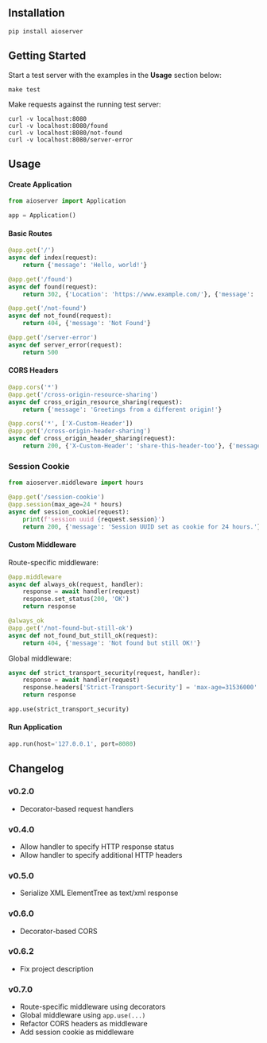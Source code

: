 Installation
---

```
pip install aioserver
```

## Getting Started

Start a test server with the examples in the **Usage** section below:

```
make test
```

Make requests against the running test server:

 ```
curl -v localhost:8080
curl -v localhost:8080/found
curl -v localhost:8080/not-found
curl -v localhost:8080/server-error
 ```

Usage
---

#### Create Application

```python
from aioserver import Application

app = Application()
```

#### Basic Routes

```python
@app.get('/')
async def index(request):
    return {'message': 'Hello, world!'}

@app.get('/found')
async def found(request):
    return 302, {'Location': 'https://www.example.com/'}, {'message': 'Found'}

@app.get('/not-found')
async def not_found(request):
    return 404, {'message': 'Not Found'}

@app.get('/server-error')
async def server_error(request):
    return 500
```

#### CORS Headers

```python
@app.cors('*')
@app.get('/cross-origin-resource-sharing')
async def cross_origin_resource_sharing(request):
    return {'message': 'Greetings from a different origin!'}

@app.cors('*', ['X-Custom-Header'])
@app.get('/cross-origin-header-sharing')
async def cross_origin_header_sharing(request):
    return 200, {'X-Custom-Header': 'share-this-header-too'}, {'message': 'Hello!'}
```

### Session Cookie

```python
from aioserver.middleware import hours

@app.get('/session-cookie')
@app.session(max_age=24 * hours)
async def session_cookie(request):
    print(f'session uuid {request.session}')
    return 200, {'message': 'Session UUID set as cookie for 24 hours.'}
```

#### Custom Middleware

Route-specific middleware:

```python
@app.middleware
async def always_ok(request, handler):
    response = await handler(request)
    response.set_status(200, 'OK')
    return response

@always_ok
@app.get('/not-found-but-still-ok')
async def not_found_but_still_ok(request):
    return 404, {'message': 'Not found but still OK!'}
```

Global middleware:

```python
async def strict_transport_security(request, handler):
    response = await handler(request)
    response.headers['Strict-Transport-Security'] = 'max-age=31536000'
    return response

app.use(strict_transport_security)
```

#### Run Application

```python
app.run(host='127.0.0.1', port=8080)
```

Changelog
---

### v0.2.0

- Decorator-based request handlers

### v0.4.0

- Allow handler to specify HTTP response status
- Allow handler to specify additional HTTP headers

### v0.5.0

- Serialize XML ElementTree as text/xml response

### v0.6.0

- Decorator-based CORS

### v0.6.2

- Fix project description

### v0.7.0

- Route-specific middleware using decorators
- Global middleware using `app.use(...)`
- Refactor CORS headers as middleware
- Add session cookie as middleware

